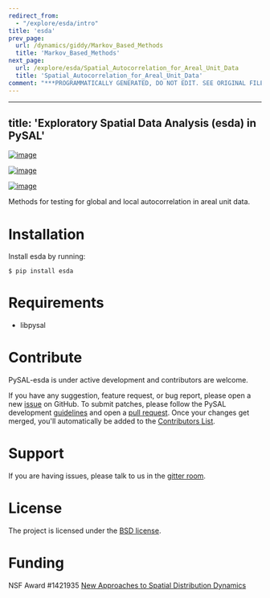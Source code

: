 ```yaml
---
redirect_from:
  - "/explore/esda/intro"
title: 'esda'
prev_page:
  url: /dynamics/giddy/Markov_Based_Methods
  title: 'Markov_Based_Methods'
next_page:
  url: /explore/esda/Spatial_Autocorrelation_for_Areal_Unit_Data
  title: 'Spatial_Autocorrelation_for_Areal_Unit_Data'
comment: "***PROGRAMMATICALLY GENERATED, DO NOT EDIT. SEE ORIGINAL FILES IN /content***"
---
```

---
title: 'Exploratory Spatial Data Analysis (esda) in PySAL'
---

[![image](https://travis-ci.org/pysal/esda.svg)](https://travis-ci.org/pysal/esda)

[![image](https://badges.gitter.im/pysal/pysal.svg)](https://gitter.im/pysal/pysal)

[![image](https://zenodo.org/badge/81873636.svg)](https://zenodo.org/badge/latestdoi/81873636)

Methods for testing for global and local autocorrelation in areal unit
data.

Installation
============

Install esda by running:

    $ pip install esda

Requirements
============

-   libpysal

Contribute
==========

PySAL-esda is under active development and contributors are welcome.

If you have any suggestion, feature request, or bug report, please open
a new [issue](https://github.com/pysal/esda/issues) on GitHub. To submit
patches, please follow the PySAL development
[guidelines](http://pysal.readthedocs.io/en/latest/developers/index.html)
and open a [pull request](https://github.com/pysal/esda). Once your
changes get merged, you'll automatically be added to the [Contributors
List](https://github.com/pysal/esda/graphs/contributors).

Support
=======

If you are having issues, please talk to us in the [gitter
room](https://gitter.im/pysal/pysal).

License
=======

The project is licensed under the [BSD
license](https://github.com/pysal/esda/blob/master/LICENSE).

Funding
=======

NSF Award \#1421935 [New Approaches to Spatial Distribution
Dynamics](https://www.nsf.gov/awardsearch/showAward?AWD_ID=1421935)
